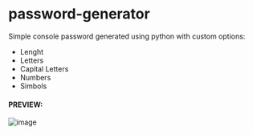 # password-generator
Simple console password generated using python with custom options:
- Lenght
- Letters
- Capital Letters
- Numbers
- Simbols
#### PREVIEW:
![image](https://github.com/C0MPL3Xscs/password-generator/assets/82287232/33fc5428-bc69-4a46-83e1-a2c433c45d15)
